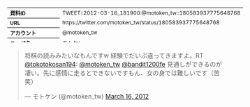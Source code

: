 <table style="font-size: 9pt; width: 610px; margin-bottom: 20px; height: 80px;">
<tbody>
    <tr>
        <th align=left>資料ID</th>
        <td align=left>TWEET::2012-03-16_181900:@motoken_tw::180583937775648768</td>
    </tr>
    <tr>
        <th align=left>URL</th>
        <td align=left>https://twitter.com/motoken_tw/status/180583937775648768</td>
    </tr>
    <tr>
        <th align=left>アカウント</th>
        <td align=left>@motoken_tw</td>
    </tr>
    <tr>
        <th align=left>ユーザ名</th>
        <td align=left>モトケン</td>
    </tr>
    <tr>
        <th align=left>ツイートの記録日時</th>
        <td align=left>created_at 2022-08-24_1456</td>
    </tr>
</tbody>
</table>
<blockquote class="twitter-tweet" data-width="450"  data-lang="ja"><p lang="ja" dir="ltr">将棋の読みみたいなもんですw 経験でだいぶ違ってきますよ。RT <a href="https://twitter.com/tokotokosan194?ref_src=twsrc%5Etfw">@tokotokosan194</a>: <a href="https://twitter.com/motoken_tw?ref_src=twsrc%5Etfw">@motoken_tw</a> <a href="https://twitter.com/bandit1200fe?ref_src=twsrc%5Etfw">@bandit1200fe</a> 見通しができるのが凄い。先に感情に走るとできないですもん、女の身では難しいです（苦笑）</p>&mdash; モトケン (@motoken_tw) <a href="https://twitter.com/motoken_tw/status/180583937775648768?ref_src=twsrc%5Etfw">March 16, 2012</a></blockquote>
<script async src="https://platform.twitter.com/widgets.js" charset="utf-8"></script>


